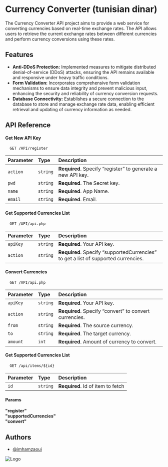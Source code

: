 
# Currency Converter (tunisian dinar)

The Currency Converter API project aims to provide a web service for converting currencies based on real-time exchange rates. The API allows users to retrieve the current exchange rates between different currencies and perform currency conversions using these rates.


## Features

- **Anti-DDoS Protection:** Implemented measures to mitigate distributed denial-of-service (DDoS) attacks, ensuring the API remains available and responsive under heavy traffic conditions.
- **Form Validation:** Incorporates comprehensive form validation mechanisms to ensure data integrity and prevent malicious input, enhancing the security and reliability of currency conversion requests.
- **Database Connectivity:** Establishes a secure connection to the database to store and manage exchange rate data, enabling efficient retrieval and updating of currency information as needed.


## API Reference

#### Get New API Key

```http
  GET /API/register
```

| Parameter | Type     | Description                |
| :-------- | :------- | :------------------------- |
| `action` | `string` | **Required**. Specify “register” to generate a new API key. |
| `pwd` | `string` | **Required**. The Secret key. |
| `name` | `string` | **Required**. App Name. |
| `email` | `string` | **Required**. Email. |

#### Get Supported Currencies List

```http
  GET /API/api.php
```

| Parameter | Type     | Description                       |
| :-------- | :------- | :-------------------------------- |
| `apiKey`      | `string` | **Required**. Your API key. |
| `action`      | `string` | **Required**. Specify “supportedCurrencies” to get a list of supported currencies. |


#### Convert Currencies
```http
  GET /API/api.php
```

| Parameter | Type     | Description                       |
| :-------- | :------- | :-------------------------------- |
| `apiKey`      | `string` | **Required**. Your API key. |
| `action`      | `string` | **Required**. Specify “convert” to convert currencies. |
| `from`      | `string` | **Required**. The source currency. |
| `to`      | `string` | **Required**. The target currency. |
| `amount`      | `int` | **Required**. Amount of currency to convert. |



#### Get Supported Currencies List
```http
  GET /api/items/${id}
```

| Parameter | Type     | Description                       |
| :-------- | :------- | :-------------------------------- |
| `id`      | `string` | **Required**. Id of item to fetch |


#### Params

**"register"**\
**"supportedCurrencies"** \
**"convert"** 


## Authors

- [@imhamzaoui](https://www.github.com/imhamzaoui)


![Logo](https://media.istockphoto.com/id/955491538/photo/flag-of-tunisia.jpg?s=612x612&w=0&k=20&c=N8zUtTM_cT9n8EvTDVFdhXYAZolE26UkBvBVKOnLBkc=)

